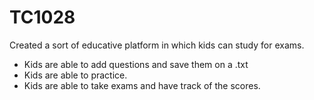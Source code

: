 # TC1028
Created a sort of educative platform in which kids can study for exams. 
- Kids are able to add questions and save them on a .txt
- Kids are able to practice.
- Kids are able to take exams and have track of the scores.
